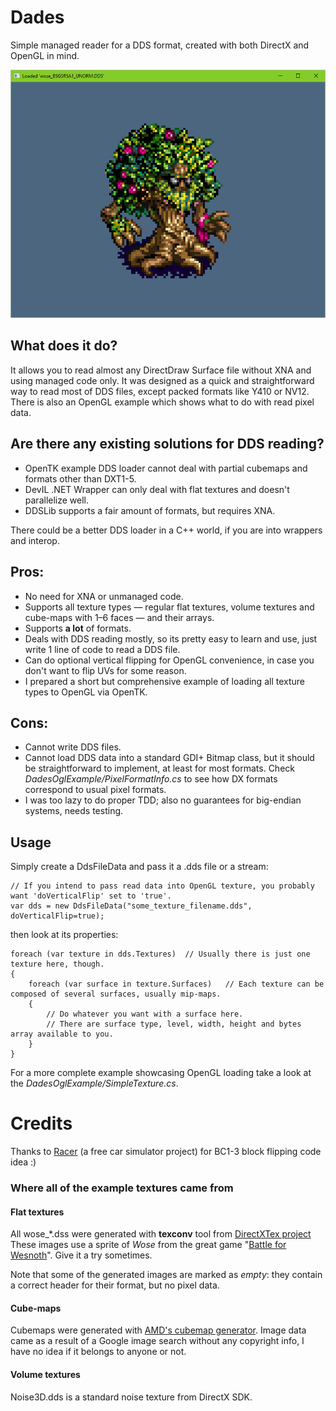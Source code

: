 # Dades #

Simple managed reader for a DDS format, created with both DirectX and OpenGL in mind.

![DDS file shown with OpenGL](shot-1.png)


## What does it do? ##

It allows you to read almost any DirectDraw Surface file without XNA and using managed code only.
It was designed as a quick and straightforward way to read most of DDS files, except packed formats like Y410 or NV12.
There is also an OpenGL example which shows what to do with read pixel data.


## Are there any existing solutions for DDS reading? ##

- OpenTK example DDS loader cannot deal with partial cubemaps and formats other than DXT1-5.
- DevIL .NET Wrapper can only deal with flat textures and doesn't parallelize well.
- DDSLib supports a fair amount of formats, but requires XNA.

There could be a better DDS loader in a C++ world, if you are into wrappers and interop.

## Pros: ##

- No need for XNA or unmanaged code.
- Supports all texture types — regular flat textures, volume textures and cube-maps with 1–6 faces — and their arrays.
- Supports **a lot** of formats.
- Deals with DDS reading mostly, so its pretty easy to learn and use, just write 1 line of code to read a DDS file.
- Can do optional vertical flipping for OpenGL convenience, in case you don't want to flip UVs for some reason.
- I prepared a short but comprehensive example of loading all texture types to OpenGL via OpenTK.


## Cons: ##

- Cannot write DDS files.
- Cannot load DDS data into a standard GDI+ Bitmap class, but it should be straightforward to implement, at least for most formats. 
Check *DadesOglExample/PixelFormatInfo.cs* to see how DX formats correspond to usual pixel formats.
- I was too lazy to do proper TDD; also no guarantees for big-endian systems, needs testing.


## Usage ##

Simply create a DdsFileData and pass it a .dds file or a stream:

    // If you intend to pass read data into OpenGL texture, you probably want 'doVerticalFlip' set to 'true'.
    var dds = new DdsFileData("some_texture_filename.dds", doVerticalFlip=true);

then look at its properties:

    foreach (var texture in dds.Textures)  // Usually there is just one texture here, though.
    {
        foreach (var surface in texture.Surfaces)   // Each texture can be composed of several surfaces, usually mip-maps.
        {
            // Do whatever you want with a surface here.
            // There are surface type, level, width, height and bytes array available to you.
        }
    }

For a more complete example showcasing OpenGL loading take a look at the *DadesOglExample/SimpleTexture.cs*.


# Credits #

Thanks to [Racer](http://www.racer.nl/tech/dds.htm) (a free car simulator project) for BC1-3 block flipping code idea :)

### Where all of the example textures came from ##

#### Flat textures ###

All wose_*.dss were generated with **texconv** tool from [DirectXTex project](http://directxtex.codeplex.com/)
These images use a sprite of *Wose* from the great game "[Battle for Wesnoth](http://wesnoth.org/)". Give it a try sometimes.

Note that some of the generated images are marked as *empty*: they contain a correct header for their format, but no pixel data.

#### Cube-maps ###

Cubemaps were generated with [AMD's cubemap generator](http://code.google.com/p/cubemapgen/).
Image data came as a result of a Google image search without any copyright info, I have no idea if it belongs to anyone or not.

#### Volume textures ###

Noise3D.dds is a standard noise texture from DirectX SDK.
